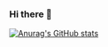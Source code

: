 ### Hi there 👋


[![Anurag's GitHub stats](https://github-readme-stats.vercel.app/api?username=hootan-rocky)](https://github.com/anuraghazra/github-readme-stats)
